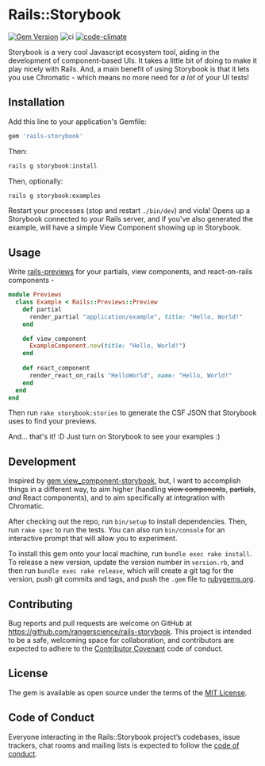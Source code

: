 # Rails::Storybook

[![Gem Version](https://badge.fury.io/rb/rails-storybook.svg)](https://badge.fury.io/rb/rails-storybook)
![ci](https://github.com/rangerscience/rails-storybook/actions/workflows/ci.yml/badge.svg)
[![code-climate](https://codeclimate.com/github/rangerscience/rails-storybook.svg)](https://codeclimate.com/github/rangerscience/rails-storybook)

Storybook is a very cool Javascript ecosystem tool, aiding in the development of component-based UIs. It takes a little bit of doing to make it play nicely with Rails. And, a main benefit of using Storybook is that it lets you use Chromatic - which means no more need for *a lot* of your UI tests!

## Installation

Add this line to your application's Gemfile:

```ruby
gem 'rails-storybook'
```

Then:
```bash
rails g storybook:install
```

Then, optionally:
```bash
rails g storybook:examples
```

Restart your processes (stop and restart `./bin/dev`) and viola! Opens up a Storybook connected to your Rails server, and if you've also generated the example, will have a simple View Component showing up in Storybook.

## Usage

Write [rails-previews](https://github.com/rangerscience/rails-previews) for your partials, view components, and react-on-rails components -

```ruby
module Previews
  class Example < Rails::Previews::Preview
    def partial
      render_partial "application/example", title: "Hello, World!"
    end

    def view_component
      ExampleComponent.new(title: "Hello, World!")
    end
    
    def react_component
      render_react_on_rails "HelloWorld", name: "Hello, World!"
    end
  end
end
```

Then run `rake storybook:stories` to generate the CSF JSON that Storybook uses to find your previews.

And... that's it! :D Just turn on Storybook to see your examples :)

## Development

Inspired by [gem view_component-storybook](https://github.com/jonspalmer/view_component-storybook), but, I want to accomplish things in a different way, to aim higher (handling ~~view components~~, ~~partials~~, *and* React components), and to aim specifically at integration with Chromatic.

After checking out the repo, run `bin/setup` to install dependencies. Then, run `rake spec` to run the tests. You can also run `bin/console` for an interactive prompt that will allow you to experiment.

To install this gem onto your local machine, run `bundle exec rake install`. To release a new version, update the version number in `version.rb`, and then run `bundle exec rake release`, which will create a git tag for the version, push git commits and tags, and push the `.gem` file to [rubygems.org](https://rubygems.org).

## Contributing

Bug reports and pull requests are welcome on GitHub at https://github.com/rangerscience/rails-storybook. This project is intended to be a safe, welcoming space for collaboration, and contributors are expected to adhere to the [Contributor Covenant](http://contributor-covenant.org) code of conduct.

## License

The gem is available as open source under the terms of the [MIT License](https://opensource.org/licenses/MIT).

## Code of Conduct

Everyone interacting in the Rails::Storybook project’s codebases, issue trackers, chat rooms and mailing lists is expected to follow the [code of conduct](https://github.com/rangerscience/rails-storybook/blob/master/CODE_OF_CONDUCT.md).
